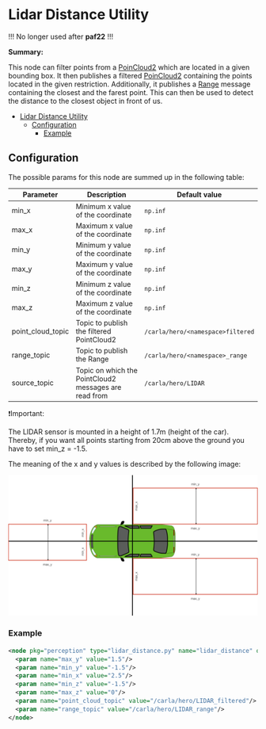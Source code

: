 # Lidar Distance Utility

!!! No longer used after **paf22** !!!

**Summary:**

This node can filter points from a [PoinCloud2](http://docs.ros.org/en/melodic/api/sensor_msgs/html/msg/PointCloud2.html)
which are located in a given bounding box.
It then publishes a filtered [PoinCloud2](http://docs.ros.org/en/melodic/api/sensor_msgs/html/msg/PointCloud2.html) containing
the points located in the given restriction.
Additionally, it publishes a [Range](http://docs.ros.org/en/melodic/api/sensor_msgs/html/msg/Range.html) message
containing the closest and the farest point.
This can then be used to detect the distance to the closest object in front of us.

- [Lidar Distance Utility](#lidar-distance-utility)
  - [Configuration](#configuration)
    - [Example](#example)

## Configuration

The possible params for this node are summed up in the following table:

| Parameter         | Description                                           | Default value                     |
|-------------------|-------------------------------------------------------|-----------------------------------|
| min_x             | Minimum x value of the coordinate                     | `np.inf`                          |
| max_x             | Maximum x value of the coordinate                     | `np.inf`                          |
| min_y             | Minimum y value of the coordinate                     | `np.inf`                          |
| max_y             | Maximum y value of the coordinate                     | `np.inf`                          |
| min_z             | Minimum z value of the coordinate                     | `np.inf`                          |
| max_z             | Maximum z value of the coordinate                     | `np.inf`                          |
| point_cloud_topic | Topic to publish the filtered PointCloud2             | `/carla/hero/<namespace>filtered` |
| range_topic       | Topic to publish the Range                            | `/carla/hero/<namespace>_range`   |
| source_topic      | Topic on which the PointCloud2 messages are read from | `/carla/hero/LIDAR`               |

❗️Important:

The LIDAR sensor is mounted in a height of 1.7m (height of the car). Thereby, if you want all points
starting from 20cm above the ground you have to set min_z = -1.5.

The meaning of the x and y values is described by the following image:

![lidar filter](../assets/lidar_filter.png)

### Example

```xml
<node pkg="perception" type="lidar_distance.py" name="lidar_distance" output="screen">
  <param name="max_y" value="1.5"/>
  <param name="min_y" value="-1.5"/>
  <param name="min_x" value="2.5"/>
  <param name="min_z" value="-1.5"/>
  <param name="max_z" value="0"/>
  <param name="point_cloud_topic" value="/carla/hero/LIDAR_filtered"/>
  <param name="range_topic" value="/carla/hero/LIDAR_range"/>
</node>
```

